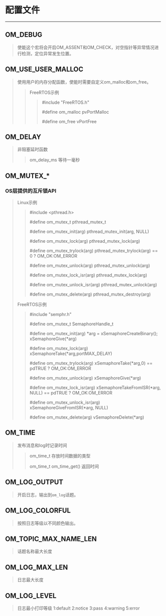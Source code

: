 # 配置文件

------

## OM_DEBUG

>使能这个宏将会开启OM_ASSENT和OM_CHECK，对空指针等异常情况进行检测，定位异常发生位置。

## OM_USE_USER_MALLOC

>使用用户的内存分配函数，使能时需要自定义om_malloc和om_free。
>
>>
>>FreeRTOS示例
>>
>>>#include "FreeRTOS.h"
>>>
>>>#define om_malloc pvPortMalloc
>>>
>>>#define om_free vPortFree

## OM_DELAY

>非阻塞延时函数
>>om_delay_ms 等待一毫秒

## OM_MUTEX_*

### OS层提供的互斥锁API

>Linux示例
>>#include <pthread.h>
>>
>>#define om_mutex_t pthread_mutex_t
>>
>>#define om_mutex_init(arg) pthread_mutex_init(arg, NULL)
>>
>>#define om_mutex_lock(arg) pthread_mutex_lock(arg)
>>
>>#define om_mutex_trylock(arg) pthread_mutex_trylock(arg) == 0 ? OM_OK:OM_ERROR
>>
>>#define om_mutex_unlock(arg) pthread_mutex_unlock(arg)
>>
>>#define om_mutex_lock_isr(arg) pthread_mutex_lock(arg)
>>
>>#define om_mutex_unlock_isr(arg) pthread_mutex_unlock(arg)
>>
>>#define om_mutex_delete(arg) pthread_mutex_destroy(arg)
>>
>
>FreeRTOS示例
>>#include "semphr.h"
>>
>>#define om_mutex_t SemaphoreHandle_t
>>
>>#define om_mutex_init(arg) *arg = xSemaphoreCreateBinary();
>>xSemaphoreGive(*arg)
>>
>>#define om_mutex_lock(arg) xSemaphoreTake(*arg,portMAX_DELAY)
>>
>>#define om_mutex_trylock(arg) xSemaphoreTake(*arg,0) == pdTRUE ? OM_OK:OM_ERROR
>>
>>#define om_mutex_unlock(arg) xSemaphoreGive(*arg)
>>
>>#define om_mutex_lock_isr(arg) xSemaphoreTakeFromISR(*arg, NULL) == pdTRUE ? OM_OK:OM_ERROR
>>
>>#define om_mutex_unlock_isr(arg) xSemaphoreGiveFromISR(*arg, NULL)
>>
>>#define om_mutex_delete(arg) vSemaphoreDelete(*arg)


## OM_TIME

>发布消息和log时记录时间
>>om_time_t 存放时间数据的类型
>>
>>om_time_t om_time_get() 返回时间

## OM_LOG_OUTPUT

>开启日志，输出到`om_log`话题。

## OM_LOG_COLORFUL

>按照日志等级以不同颜色输出。

## OM_TOPIC_MAX_NAME_LEN

>话题名称最大长度

## OM_LOG_MAX_LEN

>日志最大长度

## OM_LOG_LEVEL

>日志最小打印等级 1:default 2:notice 3:pass 4:warning 5:error
